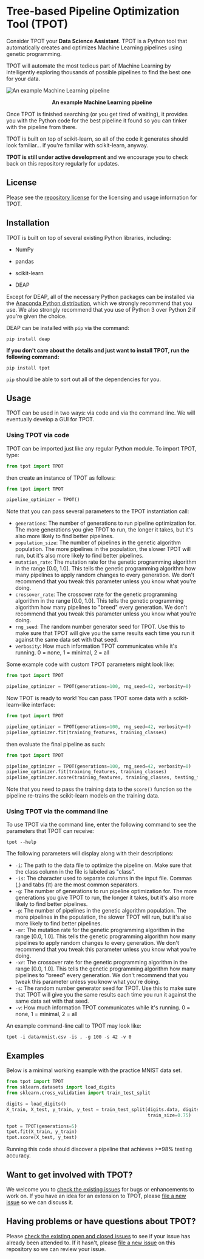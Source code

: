 # Tree-based Pipeline Optimization Tool (TPOT)

Consider TPOT your **Data Science Assistant**. TPOT is a Python tool that automatically creates and optimizes Machine Learning pipelines using genetic programming.

TPOT will automate the most tedious part of Machine Learning by intelligently exploring thousands of possible pipelines to find the best one for your data.

![An example Machine Learning pipeline](https://github.com/rhiever/tpot/blob/master/images/tpot-ml-pipeline.png "An example Machine Learning pipeline")

<p align="center"><strong>An example Machine Learning pipeline</strong></p>

Once TPOT is finished searching (or you get tired of waiting), it provides you with the Python code for the best pipeline it found so you can tinker with the pipeline from there.

TPOT is built on top of scikit-learn, so all of the code it generates should look familiar... if you're familiar with scikit-learn, anyway.

**TPOT is still under active development** and we encourage you to check back on this repository regularly for updates.

## License

Please see the [repository license](https://github.com/rhiever/tpot/blob/master/LICENSE) for the licensing and usage information for TPOT.

## Installation

TPOT is built on top of several existing Python libraries, including:

* NumPy

* pandas

* scikit-learn

* DEAP

Except for DEAP, all of the necessary Python packages can be installed via the [Anaconda Python distribution](https://www.continuum.io/downloads), which we strongly recommend that you use. We also strongly recommend that you use of Python 3 over Python 2 if you're given the choice.

DEAP can be installed with `pip` via the command:

```Shell
pip install deap
```

**If you don't care about the details and just want to install TPOT, run the following command:**

```Shell
pip install tpot
```

`pip` should be able to sort out all of the dependencies for you.

## Usage

TPOT can be used in two ways: via code and via the command line. We will eventually develop a GUI for TPOT.

### Using TPOT via code

TPOT can be imported just like any regular Python module. To import TPOT, type:

```Python
from tpot import TPOT
```

then create an instance of TPOT as follows:

```Python
from tpot import TPOT

pipeline_optimizer = TPOT()
```

Note that you can pass several parameters to the TPOT instantiation call:

* `generations`: The number of generations to run pipeline optimization for. The more generations you give TPOT to run, the longer it takes, but it's also more likely to find better pipelines.
* `population_size`: The number of pipelines in the genetic algorithm population. The more pipelines in the population, the slower TPOT will run, but it's also more likely to find better pipelines.
* `mutation_rate`: The mutation rate for the genetic programming algorithm in the range [0.0, 1.0]. This tells the genetic programming algorithm how many pipelines to apply random changes to every generation. We don't recommend that you tweak this parameter unless you know what you're doing.
* `crossover_rate`: The crossover rate for the genetic programming algorithm in the range [0.0, 1.0]. This tells the genetic programming algorithm how many pipelines to "breed" every generation. We don't recommend that you tweak this parameter unless you know what you're doing.
* `rng_seed`: The random number generator seed for TPOT. Use this to make sure that TPOT will give you the same results each time you run it against the same data set with that seed.
* `verbosity`: How much information TPOT communicates while it's running. 0 = none, 1 = minimal, 2 = all

Some example code with custom TPOT parameters might look like:

```Python
from tpot import TPOT

pipeline_optimizer = TPOT(generations=100, rng_seed=42, verbosity=0)
```

Now TPOT is ready to work! You can pass TPOT some data with a scikit-learn-like interface:

```Python
from tpot import TPOT

pipeline_optimizer = TPOT(generations=100, rng_seed=42, verbosity=0)
pipeline_optimizer.fit(training_features, training_classes)
```

then evaluate the final pipeline as such:

```Python
from tpot import TPOT

pipeline_optimizer = TPOT(generations=100, rng_seed=42, verbosity=0)
pipeline_optimizer.fit(training_features, training_classes)
pipeline_optimizer.score(training_features, training_classes, testing_features, testing_classes)
```

Note that you need to pass the training data to the `score()` function so the pipeline re-trains the scikit-learn models on the training data.

### Using TPOT via the command line

To use TPOT via the command line, enter the following command to see the parameters that TPOT can receive:

```Shell
tpot --help
```

The following parameters will display along with their descriptions:

* `-i`: The path to the data file to optimize the pipeline on. Make sure that the class column in the file is labeled as "class".
* `-is`: The character used to separate columns in the input file. Commas (,) and tabs (\t) are the most common separators.
* `-g`: The number of generations to run pipeline optimization for. The more generations you give TPOT to run, the longer it takes, but it's also more likely to find better pipelines.
* `-p`: The number of pipelines in the genetic algorithm population. The more pipelines in the population, the slower TPOT will run, but it's also more likely to find better pipelines.
* `-mr`: The mutation rate for the genetic programming algorithm in the range [0.0, 1.0]. This tells the genetic programming algorithm how many pipelines to apply random changes to every generation. We don't recommend that you tweak this parameter unless you know what you're doing.
* `-xr`: The crossover rate for the genetic programming algorithm in the range [0.0, 1.0]. This tells the genetic programming algorithm how many pipelines to "breed" every generation. We don't recommend that you tweak this parameter unless you know what you're doing.
* `-s`: The random number generator seed for TPOT. Use this to make sure that TPOT will give you the same results each time you run it against the same data set with that seed.
* `-v`: How much information TPOT communicates while it's running. 0 = none, 1 = minimal, 2 = all

An example command-line call to TPOT may look like:

```Shell
tpot -i data/mnist.csv -is , -g 100 -s 42 -v 0
```

## Examples

Below is a minimal working example with the practice MNIST data set.

```python
from tpot import TPOT
from sklearn.datasets import load_digits
from sklearn.cross_validation import train_test_split

digits = load_digits()
X_train, X_test, y_train, y_test = train_test_split(digits.data, digits.target,
                                                    train_size=0.75)

tpot = TPOT(generations=5)
tpot.fit(X_train, y_train)
tpot.score(X_test, y_test)
```

Running this code should discover a pipeline that achieves >=98% testing accuracy.

## Want to get involved with TPOT?

We welcome you to [check the existing issues](https://github.com/rhiever/tpot/issues/) for bugs or enhancements to work on. If you have an idea for an extension to TPOT, please [file a new issue](https://github.com/rhiever/tpot/issues/new) so we can discuss it.

## Having problems or have questions about TPOT?

Please [check the existing open and closed issues](https://github.com/rhiever/tpot/issues?utf8=%E2%9C%93&q=is%3Aissue) to see if your issue has already been attended to. If it hasn't, please [file a new issue](https://github.com/rhiever/tpot/issues/new) on this repository so we can review your issue.
